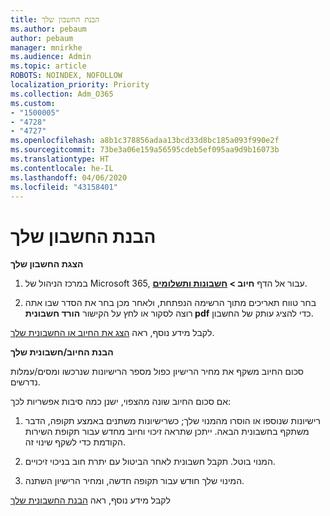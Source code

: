 ```yaml
---
title: הבנת החשבון שלך
ms.author: pebaum
author: pebaum
manager: mnirkhe
ms.audience: Admin
ms.topic: article
ROBOTS: NOINDEX, NOFOLLOW
localization_priority: Priority
ms.collection: Adm_O365
ms.custom:
- "1500005"
- "4728"
- "4727"
ms.openlocfilehash: a8b1c378856adaa13bcd33d8bc185a093f990e2f
ms.sourcegitcommit: 73be3a06e159a56595cdeb5ef095aa9d9b16073b
ms.translationtype: HT
ms.contentlocale: he-IL
ms.lasthandoff: 04/06/2020
ms.locfileid: "43158401"
---
```

# <a name="understand-your-bill"></a>הבנת החשבון שלך

**הצגת החשבון שלך**

1. במרכז הניהול של Microsoft 365, עבור אל הדף **חיוב > [חשבונות ותשלומים](https://go.microsoft.com/fwlink/p/?linkid=848039)**.

2. בחר טווח תאריכים מתוך הרשימה הנפתחת, ולאחר מכן בחר את הסדר שבו אתה רוצה לסקור או לחץ על הקישור **הורד חשבונית pdf** כדי להציג עותק של החשבון.

לקבל מידע נוסף, ראה [הצג את החיוב או החשבונית שלך](https://docs.microsoft.com/office365/admin/subscriptions-and-billing/view-your-bill-or-invoice).

**הבנת החיוב/חשבונית שלך**

סכום החיוב משקף את מחיר הרישיון כפול מספר הרישיונות שנרכשו ומסים/עמלות נדרשים.

אם סכום החיוב שונה מהצפוי, ישנן כמה סיבות אפשריות לכך:

1. רישיונות שנוספו או הוסרו מהמנוי שלך; כשרישיונות משתנים באמצע תקופה, הדבר משתקף בחשבונית הבאה.  ייתכן שתראה זיכוי וחיוב מחדש עבור תקופת השירות הקודמת כדי לשקף שינוי זה.

2. המנוי בוטל.  תקבל חשבונית לאחר הביטול עם יתרת חוב בניכוי זיכויים.

3. המינוי שלך חוּדש עבור תקופה חדשה, ומחיר הרישיון השתנה.  

לקבל מידע נוסף, ראה [הבנת החשבונית שלך](https://support.office.com/article/Understand-your-invoice-for-Office-365-for-business-0724b428-fb59-4962-8c37-6674166d7507)
